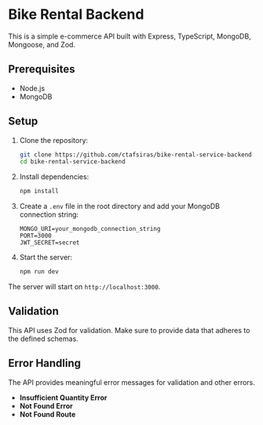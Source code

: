 # Bike Rental Backend

This is a simple e-commerce API built with Express, TypeScript, MongoDB, Mongoose, and Zod.

## Prerequisites

- Node.js
- MongoDB

## Setup

1. Clone the repository:

    ```bash
    git clone https://github.com/ctafsiras/bike-rental-service-backend
    cd bike-rental-service-backend
    ```

2. Install dependencies:

    ```bash
    npm install
    ```

3. Create a `.env` file in the root directory and add your MongoDB connection string:

    ```env
    MONGO_URI=your_mongodb_connection_string
    PORT=3000
    JWT_SECRET=secret
    ```

4. Start the server:

    ```bash
    npm run dev
    ```

The server will start on `http://localhost:3000`.

## Validation

This API uses Zod for validation. Make sure to provide data that adheres to the defined schemas.

## Error Handling

The API provides meaningful error messages for validation and other errors.

- **Insufficient Quantity Error**
- **Not Found Error**
- **Not Found Route**
